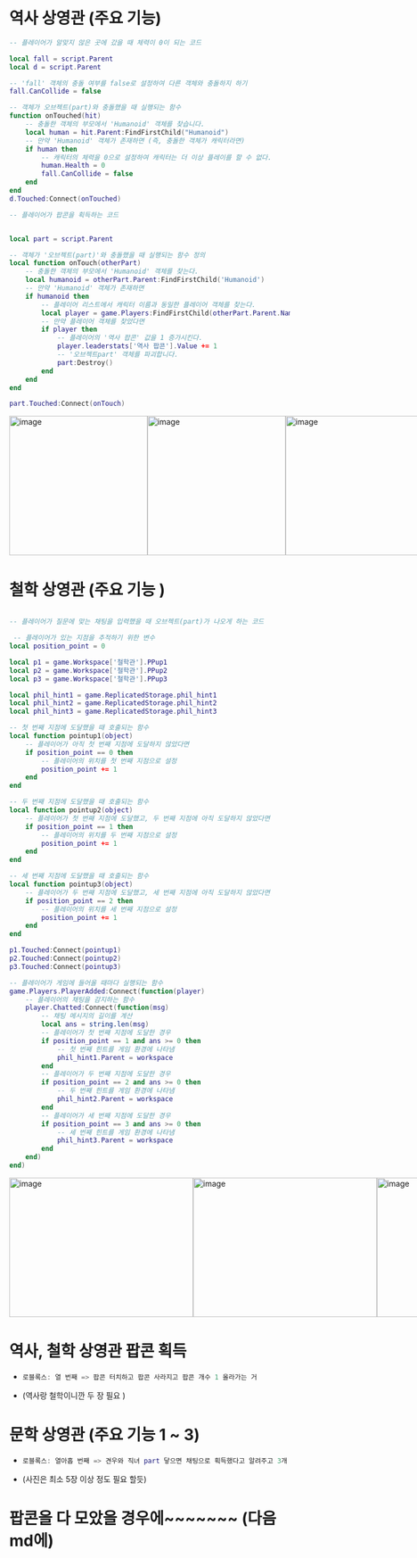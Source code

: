 # 역사 상영관 (주요 기능)
```lua
-- 플레이어가 알맞지 않은 곳에 갔을 때 체력이 0이 되는 코드

local fall = script.Parent
local d = script.Parent

-- 'fall' 객체의 충돌 여부를 false로 설정하여 다른 객체와 충돌하지 하기
fall.CanCollide = false

-- 객체가 오브젝트(part)와 충돌했을 때 실행되는 함수 
function onTouched(hit)
    -- 충돌한 객체의 부모에서 'Humanoid' 객체를 찾습니다.
    local human = hit.Parent:FindFirstChild("Humanoid")
    -- 만약 'Humanoid' 객체가 존재하면 (즉, 충돌한 객체가 캐릭터라면)
    if human then
        -- 캐릭터의 체력을 0으로 설정하여 캐릭터는 더 이상 플레이를 할 수 없다.
        human.Health = 0
        fall.CanCollide = false
    end
end
d.Touched:Connect(onTouched)
```

```lua
-- 플레이어가 팝콘을 획득하는 코드


local part = script.Parent

-- 객체가 '오브젝트(part)'와 충돌했을 때 실행되는 함수 정의
local function onTouch(otherPart)
    -- 충돌한 객체의 부모에서 'Humanoid' 객체를 찾는다.
    local humanoid = otherPart.Parent:FindFirstChild('Humanoid')
    -- 만약 'Humanoid' 객체가 존재하면 
    if humanoid then
        -- 플레이어 리스트에서 캐릭터 이름과 동일한 플레이어 객체를 찾는다.
        local player = game.Players:FindFirstChild(otherPart.Parent.Name)
        -- 만약 플레이어 객체를 찾았다면
        if player then
            -- 플레이어의 '역사 팝콘' 값을 1 증가시킨다.
            player.leaderstats['역사 팝콘'].Value += 1
            -- '오브젝트part' 객체를 파괴합니다.
            part:Destroy()
        end
    end
end

part.Touched:Connect(onTouch)
```

<div style="display: flex; flex-direction: row;">
    <img src="https://github.com/Anjinhyoung/The_1st_Metaverse_Humanities_Content_Contest/assets/117788976/eb0a11d3-dedc-421e-b990-14e26c09c524" alt="image" width="248" height="250"/>
    <img src="https://github.com/Anjinhyoung/The_1st_Metaverse_Humanities_Content_Contest/assets/117788976/f4af1223-fc11-4ac6-833f-b6a251b363c4" alt="image" width="248" height="250"/>
    <img src="https://github.com/Anjinhyoung/The_1st_Metaverse_Humanities_Content_Contest/assets/117788976/e36c1b3c-2b52-4265-a23c-f9987b55936e" alt="image" width="248" height="250"/>
    <img src="https://github.com/Anjinhyoung/The_1st_Metaverse_Humanities_Content_Contest/assets/117788976/179cb533-bbac-4b8c-93d0-dab3cd4e3d42" alt="image" width="248" height="250"/>
</div>



# 철학 상영관 (주요 기능 )
```lua

-- 플레이어가 질문에 맞는 채팅을 입력했을 때 오브젝트(part)가 나오게 하는 코드 

 -- 플레이어가 있는 지점을 추적하기 위한 변수
local position_point = 0

local p1 = game.Workspace['철학관'].PPup1
local p2 = game.Workspace['철학관'].PPup2
local p3 = game.Workspace['철학관'].PPup3

local phil_hint1 = game.ReplicatedStorage.phil_hint1
local phil_hint2 = game.ReplicatedStorage.phil_hint2
local phil_hint3 = game.ReplicatedStorage.phil_hint3

-- 첫 번째 지점에 도달했을 때 호출되는 함수
local function pointup1(object)
    -- 플레이어가 아직 첫 번째 지점에 도달하지 않았다면
	if position_point == 0 then
        -- 플레이어의 위치를 첫 번째 지점으로 설정
		position_point += 1
	end
end

-- 두 번째 지점에 도달했을 때 호출되는 함수
local function pointup2(object)
    -- 플레이어가 첫 번째 지점에 도달했고, 두 번째 지점에 아직 도달하지 않았다면
	if position_point == 1 then
        -- 플레이어의 위치를 두 번째 지점으로 설정
		position_point += 1
	end
end

-- 세 번째 지점에 도달했을 때 호출되는 함수
local function pointup3(object)
    -- 플레이어가 두 번째 지점에 도달했고, 세 번째 지점에 아직 도달하지 않았다면
	if position_point == 2 then
        -- 플레이어의 위치를 세 번째 지점으로 설정
		position_point += 1
	end
end

p1.Touched:Connect(pointup1)
p2.Touched:Connect(pointup2)
p3.Touched:Connect(pointup3)

-- 플레이어가 게임에 들어올 때마다 실행되는 함수
game.Players.PlayerAdded:Connect(function(player)
    -- 플레이어의 채팅을 감지하는 함수
	player.Chatted:Connect(function(msg)
        -- 채팅 메시지의 길이를 계산
		local ans = string.len(msg)
        -- 플레이어가 첫 번째 지점에 도달한 경우
		if position_point == 1 and ans >= 0 then
            -- 첫 번째 힌트를 게임 환경에 나타냄
			phil_hint1.Parent = workspace
		end
        -- 플레이어가 두 번째 지점에 도달한 경우
		if position_point == 2 and ans >= 0 then
            -- 두 번째 힌트를 게임 환경에 나타냄
			phil_hint2.Parent = workspace
		end
        -- 플레이어가 세 번째 지점에 도달한 경우
		if position_point == 3 and ans >= 0 then
            -- 세 번째 힌트를 게임 환경에 나타냄
			phil_hint3.Parent = workspace
		end
	end)
end)

```

<div style="display: flex; flex-direction: row;">
    <img src="https://github.com/Anjinhyoung/The_1st_Metaverse_Humanities_Content_Contest/assets/117788976/e3decde2-c1da-4c9b-be7c-142842cb3f2b" alt="image" width="330" height="250"/>
    <img src="https://github.com/Anjinhyoung/The_1st_Metaverse_Humanities_Content_Contest/assets/117788976/edd808f1-7958-4357-9de8-467f38a2cb8b" alt="image" width="330" height="250"/>
    <img src="https://github.com/Anjinhyoung/The_1st_Metaverse_Humanities_Content_Contest/assets/117788976/3a794eb7-6c3d-4b04-bf70-4917cca5c72c" alt="image" width="330" height="250"/>
</div>


# 역사, 철학 상영관 팝콘 획득
* ```lua
  로블록스: 열 번째 => 팝콘 터치하고 팝콘 사라지고 팝콘 개수 1 올라가는 거
  ```
* (역사랑 철학이니깐 두 장 필요 )


# 문학 상영관 (주요 기능 1 ~ 3)
 * ```lua
   로블록스: 열아홉 번째 => 견우와 직녀 part 닿으면 채팅으로 획득했다고 알려주고 3개 다 찾으면 다 찾았다고 알려주고 마지막에 직녀에게 가서 팝콘획득하는 코드
   ```
* (사진은 최소 5장 이상 정도 필요 할듯)



# 팝콘을 다 모았을 경우에~~~~~~~ (다음 md에)
